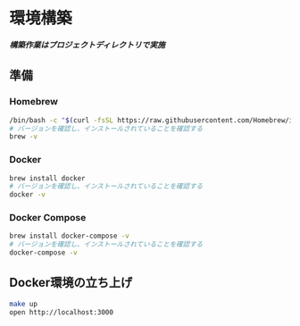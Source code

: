 # 環境構築

***構築作業はプロジェクトディレクトリで実施***

## 準備

### Homebrew

``` sh
/bin/bash -c "$(curl -fsSL https://raw.githubusercontent.com/Homebrew/install/master/install.sh)"
# バージョンを確認し、インストールされていることを確認する
brew -v
```

### Docker

```sh
brew install docker
# バージョンを確認し、インストールされていることを確認する
docker -v
```

### Docker Compose

```sh
brew install docker-compose -v
# バージョンを確認し、インストールされていることを確認する
docker-compose -v
```

## Docker環境の立ち上げ

```sh
make up
open http://localhost:3000
```
